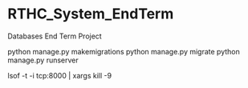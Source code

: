# RTHC_System_EndTerm
Databases End Term Project




python manage.py makemigrations
python manage.py migrate
python manage.py runserver

lsof -t -i tcp:8000 | xargs kill -9

